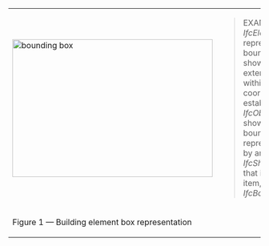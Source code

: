 <table>
 <tr>
  <td><img src="../../../figures/ifcbuildingelement-boundingbox-layout1.gif" border="0" height="275" width="400" alt="bounding box"></td> 
  <td>
<blockquote class="example">EXAMPLE&nbsp; Any <em>IfcElement</em> may be represented by a bounding box, which shows the maximum extend of the body within the object coordinate system established by the <em>IfcObjectPlacement</em>. As shown in Figure 1, the bounding box representation is given by an <em>IfcShapeRepresentation</em> that includes a single item, an <em>IfcBoundingBox</em>.</blockquote>
 </td>
 </tr>
 <tr>
  <td><p class="figure">Figure 1 &mdash; Building element box representation</p></td>
  <td>&nbsp;</td>
 </tr>
</table>